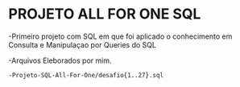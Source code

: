# PROJETO ALL FOR ONE SQL
  -Primeiro projeto com SQL em que foi aplicado o conhecimento em Consulta e Manipulaçao por Queries do SQL
  
  -Arquivos Eleborados por mim.
    
    -Projeto-SQL-All-For-One/desafio{1..27}.sql
<!-- Olá, Tryber!
Esse é apenas um arquivo inicial para o README do seu projeto.
É essencial que você preencha esse documento por conta própria, ok?
Não deixe de usar nossas dicas de escrita de README de projetos, e deixe sua criatividade brilhar!
:warning: IMPORTANTE: você precisa deixar nítido:
- quais arquivos/pastas foram desenvolvidos por você; 
- quais arquivos/pastas foram desenvolvidos por outra pessoa estudante;
- quais arquivos/pastas foram desenvolvidos pela Trybe.
-->
